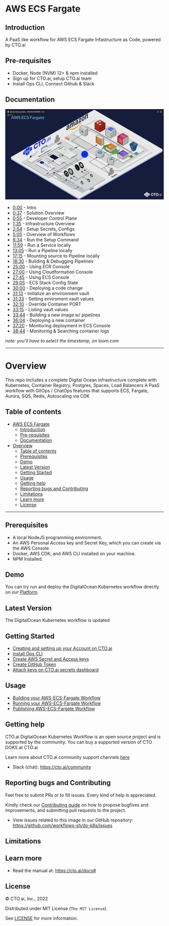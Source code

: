 # AWS ECS Fargate

## Introduction 

A PaaS like workflow for AWS ECS Fargate Infastructure as Code, powered by CTO.ai

## Pre-requisites

- Docker, Node (NVM) 12+ & npm installed
- Sign up for CTO.ai, setup CTO.ai team
- Install Ops CLI, Connect Github & Slack

## Documentation 

[![diagram](docs/img/diagram.png)](https://www.loom.com/share/b4b45f1030fb429888e2059a34ed56f0)

- [0:00](https://www.loom.com/share/b4b45f1030fb429888e2059a34ed56f0) - Intro 
- [0:37](https://www.loom.com/share/b4b45f1030fb429888e2059a34ed56f0) - Solution Overview 
- [0:55](https://www.loom.com/share/b4b45f1030fb429888e2059a34ed56f0) - Developer Control Plane 
- [1:35](https://www.loom.com/share/b4b45f1030fb429888e2059a34ed56f0) - Infrastructure Overview 
- [2:54](https://www.loom.com/share/b4b45f1030fb429888e2059a34ed56f0) - Setup Secrets, Configs 
- [5:05](https://www.loom.com/share/b4b45f1030fb429888e2059a34ed56f0) - Overview of Workflows 
- [6:34](https://www.loom.com/share/b4b45f1030fb429888e2059a34ed56f0) - Run the Setup Command 
- [11:59](https://www.loom.com/share/b4b45f1030fb429888e2059a34ed56f0) - Run a Service locally 
- [13:05](https://www.loom.com/share/b4b45f1030fb429888e2059a34ed56f0) - Run a Pipeline locally 
- [17:15](https://www.loom.com/share/b4b45f1030fb429888e2059a34ed56f0) - Mounting source to Pipeline locally 
- [18:30](https://www.loom.com/share/b4b45f1030fb429888e2059a34ed56f0) - Building & Debugging Pipelines 
- [25:00](https://www.loom.com/share/b4b45f1030fb429888e2059a34ed56f0) - Using ECR Console 
- [27:00](https://www.loom.com/share/b4b45f1030fb429888e2059a34ed56f0) - Using Cloudformation Console 
- [27:45](https://www.loom.com/share/b4b45f1030fb429888e2059a34ed56f0) - Using ECS Console 
- [29:05](https://www.loom.com/share/b4b45f1030fb429888e2059a34ed56f0) - ECS Stack Config State 
- [30:00](https://www.loom.com/share/b4b45f1030fb429888e2059a34ed56f0) - Deploying a code change 
- [31:13](https://www.loom.com/share/b4b45f1030fb429888e2059a34ed56f0) - Initialize an environment vault 
- [31:33](https://www.loom.com/share/b4b45f1030fb429888e2059a34ed56f0) - Setting enviroment vault values 
- [32:10](https://www.loom.com/share/b4b45f1030fb429888e2059a34ed56f0) - Override Container PORT 
- [33:15](https://www.loom.com/share/b4b45f1030fb429888e2059a34ed56f0) - Listing vault values 
- [33:44](https://www.loom.com/share/b4b45f1030fb429888e2059a34ed56f0) - Building a new image w/ pipelines 
- [36:04](https://www.loom.com/share/b4b45f1030fb429888e2059a34ed56f0) - Deploying a new container 
- [37:20](https://www.loom.com/share/b4b45f1030fb429888e2059a34ed56f0) - Monitoring deployment in ECS Console 
- [38:44](https://www.loom.com/share/b4b45f1030fb429888e2059a34ed56f0) - Monitoring & Searching container logs

_note: you'll have to select the timestamp, on loom.com_



---

# Overview

This repo includes a complete Digital Ocean infrastructure complete with Kubernetes, Container Registry, Postgres, Spaces, Load Balancers  A PaaS workflow with GitOps / ChatOps features that supports ECS, Fargate, Aurora, SQS, Redis, Autoscaling via CDK

## Table of contents

- [AWS ECS Fargate](#aws-ecs-fargate)
  - [Introduction](#introduction)
  - [Pre-requisites](#pre-requisites)
  - [Documentation](#documentation)
- [Overview](#overview)
  - [Table of contents](#table-of-contents)
  - [Prerequisites](#prerequisites)
  - [Demo](#demo)
  - [Latest Version](#latest-version)
  - [Getting Started](#getting-started)
  - [Usage](#usage)
  - [Getting help](#getting-help)
  - [Reporting bugs and Contributing](#reporting-bugs-and-contributing)
  - [Limitations](#limitations)
  - [Learn more](#learn-more)
  - [License](#license)

---

## Prerequisites

- A local NodeJS programming environment.
- An AWS Personal Access key and Secret Key, which you can create via the AWS Console.
- Docker, AWS CDK, and AWS CLI installed on your machine.
- NPM Installed.


## Demo 

You can try run and deploy the DigitalOcean Kubernetes workflow directly on our [Platform](CTO.ai).

## Latest Version 

The DigitalOcean Kubernetes workflow is updated 


## Getting Started 

- [Creating and setting up your Account on CTO.ai](https://cto.ai/auth/realms/ops/protocol/openid-connect/registrations?client_id=www&redirect_uri=https://cto.ai/questions&response_mode=fragment&response_type=code&scope=openid&nonce=d2e4022c-04e1-4f70-910c-31a9d25ef321)
- [install Ops CLI]()
- [Create AWS Secret and Access keys]()
- [Create GitHub Token]()
- [Attach keys on CTO.ai secrets dashboard]()


## Usage 

- [Building your AWS-ECS-Fargate Workflow]()
- [Running your AWS-ECS-Fargate Workflow]()
- [Publishing AWS-ECS-Fargate Workflow]()


## Getting help 

CTO.ai DigitalOcean Kubernetes Workflow is an open source project and is supported by the community. You can buy a supported version of CTO DOKS at CTO.ai

Learn more about CTO.ai community support channels [here](https://cto.ai/community)

- Slack (chat): https://cto.ai/community


## Reporting bugs and Contributing 

Feel free to submit PRs or to fill issues. Every kind of help is appreciated.

Kindly check our [Contributing guide]() on how to propose bugfixes and improvements, and submitting pull requests to the project.

- View issues related to this image in our GitHub repository: https://github.com/workflows-sh/do-k8s/issues


## Limitations 


## Learn more 

- Read the manual at: https://cto.ai/docs#


## License 

&copy; CTO.ai, Inc., 2022

Distributed under MIT License (`The MIT License`).

See [LICENSE](LICENSE) for more information.
